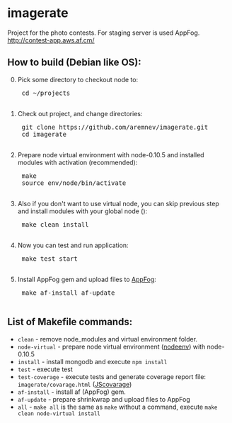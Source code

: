imagerate
=========

Project for the photo contests. For staging server is used AppFog. http://contest-app.aws.af.cm/


How to build (Debian like OS):
------

0. Pick some directory to checkout node to:

    <pre>
    cd ~/projects
    </pre>


1. Check out project, and change directories:
    
    <pre>
    git clone https://github.com/aremnev/imagerate.git
    cd imagerate
    </pre>
    
2. Prepare node virtual environment with node-0.10.5 and installed modules with activation (recommended):

    <pre>
    make
    source env/node/bin/activate
    </pre>

3. Also if you don't want to use virtual node, you can skip previous step and install modules with your global node ():

    <pre>
    make clean install
    </pre>
    
4. Now you can test and run application:

    <pre>
    make test start
    </pre>
    
5. Install AppFog gem and upload files to [AppFog](http://appfog.com):

    <pre>
    make af-install af-update
    </pre>
    
List of Makefile commands:
------

* `clean` - remove node_modules and virtual environment folder.
* `node-virtual` - prepare node virtual environment ([nodeenv](https://github.com/ekalinin/nodeenv)) with node-0.10.5
* `install` - install mongodb and execute `npm install`
* `test` - execute test
* `test-coverage` - execute tests and generate coverage report file: `imagerate/covarage.html` ([JScovarage](http://siliconforks.com/jscoverage/))
* `af-install` - install af (AppFog) gem.
* `af-update` - prepare shrinkwrap and upload files to AppFog
* `all` - `make all` is the same as `make` without a command, execute `make clean node-virtual install`


